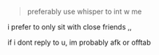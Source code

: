 

>preferably use whisper to int w me

i prefer to only sit with close friends ,,

if i dont reply to u, im probably afk or offtab 
